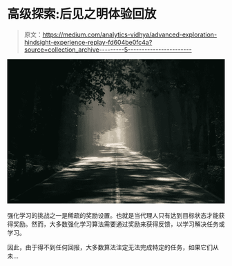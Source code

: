# 高级探索:后见之明体验回放

> 原文：<https://medium.com/analytics-vidhya/advanced-exploration-hindsight-experience-replay-fd604be0fc4a?source=collection_archive---------5----------------------->

![](img/56a8183f85eacdaefaa396487b91b465.png)

强化学习的挑战之一是稀疏的奖励设置。也就是当代理人只有达到目标状态才能获得奖励。然而，大多数强化学习算法需要通过奖励来获得反馈，以学习解决任务或学习。

因此，由于得不到任何回报，大多数算法注定无法完成特定的任务，如果它们从未…